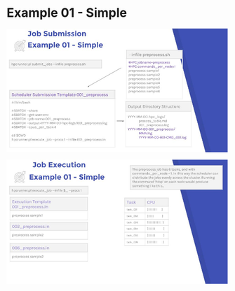 

# Example 01 - Simple

![](/_docs/images/HPC_Runner_Diagrams_-_Example_01-1.jpg)

![](/_docs/images/HPC_Runner_Diagrams_-_Example_01-2.jpg)

